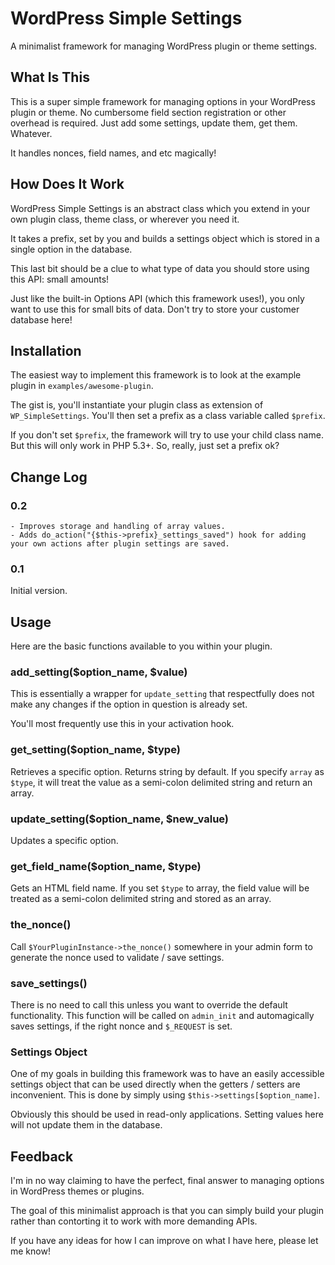 WordPress Simple Settings
=========================

A minimalist framework for managing WordPress plugin or theme settings. 

What Is This
------------

This is a super simple framework for managing options in your WordPress plugin or theme. No cumbersome field section registration or other overhead is required.  Just add some settings, update them, get them. Whatever. 

It handles nonces, field names, and etc magically!

How Does It Work
----------------

WordPress Simple Settings is an abstract class which you extend in your own plugin class, theme class, or wherever you need it.

It takes a prefix, set by you and builds a settings object which is stored in a single option in the database. 

This last bit should be a clue to what type of data you should store using this API: small amounts!

Just like the built-in Options API (which this framework uses!), you only want to use this for small bits of data.  Don't try to store your customer database here!

Installation
------------

The easiest way to implement this framework is to look at the example plugin in `examples/awesome-plugin`. 

The gist is, you'll instantiate your plugin class as extension of `WP_SimpleSettings`. You'll then set a prefix as a class variable called `$prefix`. 

If you don't set `$prefix`, the framework will try to use your child class name.  But this will only work in PHP 5.3+.  So, really, just set a prefix ok?

Change Log
--------

### 0.2

	- Improves storage and handling of array values.
	- Adds do_action("{$this->prefix}_settings_saved") hook for adding your own actions after plugin settings are saved. 

### 0.1

Initial version.

Usage
-----

Here are the basic functions available to you within your plugin. 

### add_setting($option_name, $value)

This is essentially a wrapper for `update_setting` that respectfully does not make any changes if the option in question is already set. 

You'll most frequently use this in your activation hook. 

### get_setting($option_name, $type)

Retrieves a specific option.  Returns string by default.  If you specify `array` as `$type`, it will treat the value as a semi-colon delimited string and return an array.  

### update_setting($option_name, $new_value)

Updates a specific option. 

### get_field_name($option_name, $type)

Gets an HTML field name.  If you set `$type` to array, the field value will be treated as a semi-colon delimited string and stored as an array.  

### the_nonce()

Call `$YourPluginInstance->the_nonce()` somewhere in your admin form to generate the nonce used to validate / save settings.

### save_settings()

There is no need to call this unless you want to override the default functionality.  This function will be called on `admin_init` and automagically saves settings, if the right nonce and `$_REQUEST` is set. 

### Settings Object

One of my goals in building this framework was to have an easily accessible settings object that can be used directly when the getters / setters are inconvenient.  This is done by simply using `$this->settings[$option_name]`. 

Obviously this should be used in read-only applications.  Setting values here will not update them in the database.


Feedback
--------

I'm in no way claiming to have the perfect, final answer to managing options in WordPress themes or plugins.  

The goal of this minimalist approach is that you can simply build your plugin rather than contorting it to work with more demanding APIs. 

If you have any ideas for how I can improve on what I have here, please let me know!
